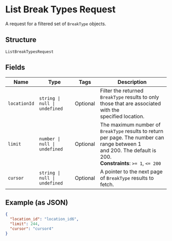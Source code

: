 <!-- Optimized: 2025-10-06 -->
<!-- RPM: 1.6.2.1.1.6.2.1_list-break-types-request_20251006 -->
<!-- Session: E2E RPM DNA Application -->
<!-- AOM: RND (Reggie & Dro) -->
<!-- COI: TECHNOLOGY -->
<!-- RPM: HIGH -->
<!-- ACTION: BUILD -->


# List Break Types Request

A request for a filtered set of `BreakType` objects.

## Structure

`ListBreakTypesRequest`

## Fields

| Name | Type | Tags | Description |
|  --- | --- | --- | --- |
| `locationId` | `string \| null \| undefined` | Optional | Filter the returned `BreakType` results to only those that are associated with the<br>specified location. |
| `limit` | `number \| null \| undefined` | Optional | The maximum number of `BreakType` results to return per page. The number can range between 1<br>and 200. The default is 200.<br>**Constraints**: `>= 1`, `<= 200` |
| `cursor` | `string \| null \| undefined` | Optional | A pointer to the next page of `BreakType` results to fetch. |

## Example (as JSON)

```json
{
  "location_id": "location_id6",
  "limit": 244,
  "cursor": "cursor4"
}
```
